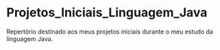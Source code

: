 # Projetos_Iniciais_Linguagem_Java

Repertório destinado aos meus projetos iniciais durante o meu estudo da linguagem Java.
